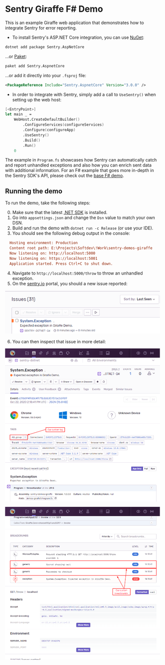 # Sentry Giraffe F# Demo

This is an example Giraffe web application that demonstrates how to integrate Sentry for error reporting.

- To install Sentry's ASP.NET Core integration, you can use [NuGet](https://www.nuget.org/packages/Sentry):

```bash
dotnet add package Sentry.AspNetCore
```

...or [Paket](https://fsprojects.github.io/Paket):

```bash
paket add Sentry.AspnetCore
```

...or add it directly into your `.fsproj` file:

```xml
<PackageReference Include="Sentry.AspnetCore" Version="3.0.0" />
```

- In order to integrate with Sentry, simply add a call to `UseSentry()` when setting up the web host:

```fsharp
[<EntryPoint>]
let main _ =
    WebHost.CreateDefaultBuilder()
        .ConfigureServices(configureServices)
        .Configure(configureApp)
        .UseSentry()
        .Build()
        .Run()
    0
```

The example in `Program.fs` showcases how Sentry can automatically catch and report unhandled exceptions and also how you can enrich sent data with additional information.
For an F# example that goes more in-depth in the Sentry SDK's API, please check out the [base F# demo](https://github.com/sentry-demos/fsharp).

## Running the demo

To run the demo, take the following steps:

0. Make sure that the latest [.NET SDK](https://dotnet.microsoft.com/download) is installed.
1. Go into `appsettings.json` and change the `Dsn` value to match your own DSN.
2. Build and run the demo with `dotnet run -c Release` (or use your IDE).
3. You should see the following debug output in the console:

```ini
  Hosting environment: Production
  Content root path: E:\Projects\Softdev\!Work\sentry-demos-giraffe
  Now listening on: http://localhost:5000
  Now listening on: https://localhost:5001
  Application started. Press Ctrl+C to shut down.
```

4. Navigate to `http://localhost:5000/throw` to throw an unhandled exception.
5. On the [sentry.io](https://sentry.io) portal, you should a new issue reported:

![Output on the Sentry portal](.assets/sentry-website-output.png)

6. You can then inspect that issue in more detail:

![Event details 1](.assets/sentry-website-event-1.png)

![Event details 2](.assets/sentry-website-event-2.png)